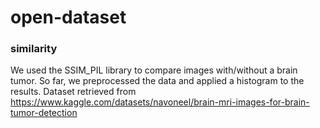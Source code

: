 # open-dataset
### similarity
We used the SSIM_PIL library to compare images with/without a brain tumor. So far, we preprocessed the data and applied a histogram to the results.
Dataset retrieved from https://www.kaggle.com/datasets/navoneel/brain-mri-images-for-brain-tumor-detection